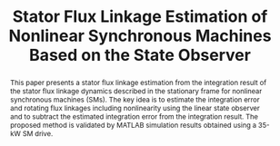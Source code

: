---
type: "Conference Paper"
layout: publication
group: publications
title: "Stator Flux Linkage Estimation of Nonlinear Synchronous Machines Based on the State Observer"
krtitle: "상태 관측기 기반 비선형 동기기의 고정자 쇄교자속 추정"
authors: "<u>Seunghun Jang</u>, <u>Kyunghwan Choi</u>&#42;"
domestic_or_international: "Domestic"
pub: 
  - name: 제어로봇시스템학회 (ICROS)
    doi: 
    year: "2024"
    pdf: "/static/pub/2024-stator-flux.pdf"
    state: "published"
    pp: "308-309"
    url: "https://www.dbpia.co.kr/journal/articleDetail?nodeId=NODE11908880"
pub_date: "2024-7-2" #Date of publication. Change from Biorxiv date to Journal date once accepted
image: "/static/pub/2024-stator-flux.png"
abstract: "
  This paper presents a stator flux linkage estimation from the integration result of the stator flux linkage dynamics described in the stationary frame for nonlinear synchronous machines (SMs). The key idea is to estimate the integration error and rotating flux linkages including nonlinearity using the linear state observer and to subtract the estimated integration error from the integration result. The proposed method is validated by MATLAB simulation results obtained using a 35-kW SM drive.
"
# links:
#   - name: 
#     url: 
---